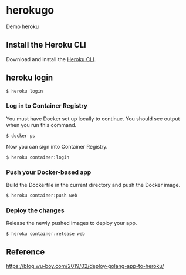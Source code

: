 # herokugo
Demo heroku

## Install the Heroku CLI
Download and install the [Heroku CLI](https://devcenter.heroku.com/articles/heroku-command-line).

## heroku login
```
$ heroku login
```

### Log in to Container Registry
You must have Docker set up locally to continue. You should see output when you run this command.
```
$ docker ps
```
Now you can sign into Container Registry.

```
$ heroku container:login
```

### Push your Docker-based app
Build the Dockerfile in the current directory and push the Docker image.

```
$ heroku container:push web
```

### Deploy the changes
Release the newly pushed images to deploy your app.

```
$ heroku container:release web
```

## Reference
https://blog.wu-boy.com/2019/02/deploy-golang-app-to-heroku/